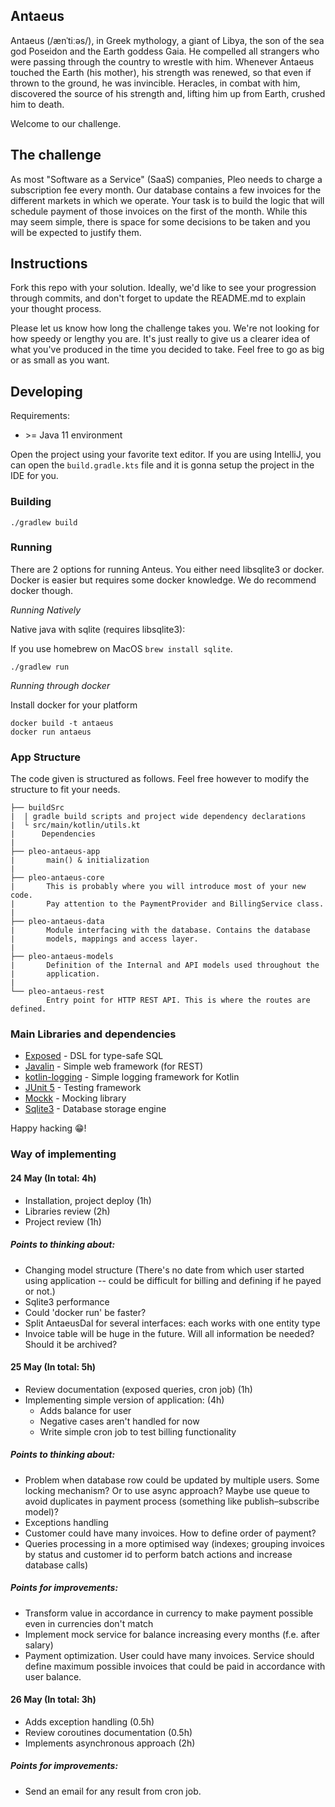 ## Antaeus

Antaeus (/ænˈtiːəs/), in Greek mythology, a giant of Libya, the son of the sea god Poseidon and the Earth goddess Gaia. He compelled all strangers who were passing through the country to wrestle with him. Whenever Antaeus touched the Earth (his mother), his strength was renewed, so that even if thrown to the ground, he was invincible. Heracles, in combat with him, discovered the source of his strength and, lifting him up from Earth, crushed him to death.

Welcome to our challenge.

## The challenge

As most "Software as a Service" (SaaS) companies, Pleo needs to charge a subscription fee every month. Our database contains a few invoices for the different markets in which we operate. Your task is to build the logic that will schedule payment of those invoices on the first of the month. While this may seem simple, there is space for some decisions to be taken and you will be expected to justify them.

## Instructions

Fork this repo with your solution. Ideally, we'd like to see your progression through commits, and don't forget to update the README.md to explain your thought process.

Please let us know how long the challenge takes you. We're not looking for how speedy or lengthy you are. It's just really to give us a clearer idea of what you've produced in the time you decided to take. Feel free to go as big or as small as you want.

## Developing

Requirements:
- \>= Java 11 environment

Open the project using your favorite text editor. If you are using IntelliJ, you can open the `build.gradle.kts` file and it is gonna setup the project in the IDE for you.

### Building

```
./gradlew build
```

### Running

There are 2 options for running Anteus. You either need libsqlite3 or docker. Docker is easier but requires some docker knowledge. We do recommend docker though.

*Running Natively*

Native java with sqlite (requires libsqlite3):

If you use homebrew on MacOS `brew install sqlite`.

```
./gradlew run
```

*Running through docker*

Install docker for your platform

```
docker build -t antaeus
docker run antaeus
```

### App Structure
The code given is structured as follows. Feel free however to modify the structure to fit your needs.
```
├── buildSrc
|  | gradle build scripts and project wide dependency declarations
|  └ src/main/kotlin/utils.kt 
|      Dependencies
|
├── pleo-antaeus-app
|       main() & initialization
|
├── pleo-antaeus-core
|       This is probably where you will introduce most of your new code.
|       Pay attention to the PaymentProvider and BillingService class.
|
├── pleo-antaeus-data
|       Module interfacing with the database. Contains the database 
|       models, mappings and access layer.
|
├── pleo-antaeus-models
|       Definition of the Internal and API models used throughout the
|       application.
|
└── pleo-antaeus-rest
        Entry point for HTTP REST API. This is where the routes are defined.
```

### Main Libraries and dependencies
* [Exposed](https://github.com/JetBrains/Exposed) - DSL for type-safe SQL
* [Javalin](https://javalin.io/) - Simple web framework (for REST)
* [kotlin-logging](https://github.com/MicroUtils/kotlin-logging) - Simple logging framework for Kotlin
* [JUnit 5](https://junit.org/junit5/) - Testing framework
* [Mockk](https://mockk.io/) - Mocking library
* [Sqlite3](https://sqlite.org/index.html) - Database storage engine

Happy hacking 😁!

### Way of implementing

#### 24 May (In total: 4h)
* Installation, project deploy (1h)
* Libraries review (2h)
* Project review (1h)

##### Points to thinking about:
* Changing model structure (There's no date from which user started using application -- could be difficult for billing and defining if he payed or not.)
* Sqlite3 performance
* Could 'docker run' be faster?
* Split AntaeusDal for several interfaces: each works with one entity type
* Invoice table will be huge in the future. Will all information be needed? Should it be archived?

#### 25 May (In total: 5h)
* Review documentation (exposed queries, cron job) (1h)
* Implementing simple version of application: (4h)
  * Adds balance for user
  * Negative cases aren't handled for now
  * Write simple cron job to test billing functionality

##### Points to thinking about:
* Problem when database row could be updated by multiple users. Some locking mechanism? Or to use async approach? Maybe use queue to avoid duplicates in payment process (something like publish–subscribe model)?
* Exceptions handling
* Customer could have many invoices. How to define order of payment?
* Queries processing in a more optimised way (indexes; grouping invoices by status and customer id to perform batch actions and increase database calls)

##### Points for improvements:
* Transform value in accordance in currency to make payment possible even in currencies don't match
* Implement mock service for balance increasing every months (f.e. after salary)
* Payment optimization. User could have many invoices. Service should define maximum possible invoices that could be paid in accordance with user balance.

#### 26 May (In total: 3h)
* Adds exception handling (0.5h)
* Review coroutines documentation (0.5h)
* Implements asynchronous approach (2h)

##### Points for improvements:
* Send an email for any result from cron job.
 